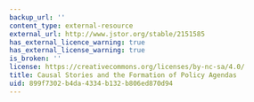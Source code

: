 ```yaml
---
backup_url: ''
content_type: external-resource
external_url: http://www.jstor.org/stable/2151585
has_external_licence_warning: true
has_external_license_warning: true
is_broken: ''
license: https://creativecommons.org/licenses/by-nc-sa/4.0/
title: Causal Stories and the Formation of Policy Agendas
uid: 899f7302-b4da-4334-b132-b806ed870d94
---
```

